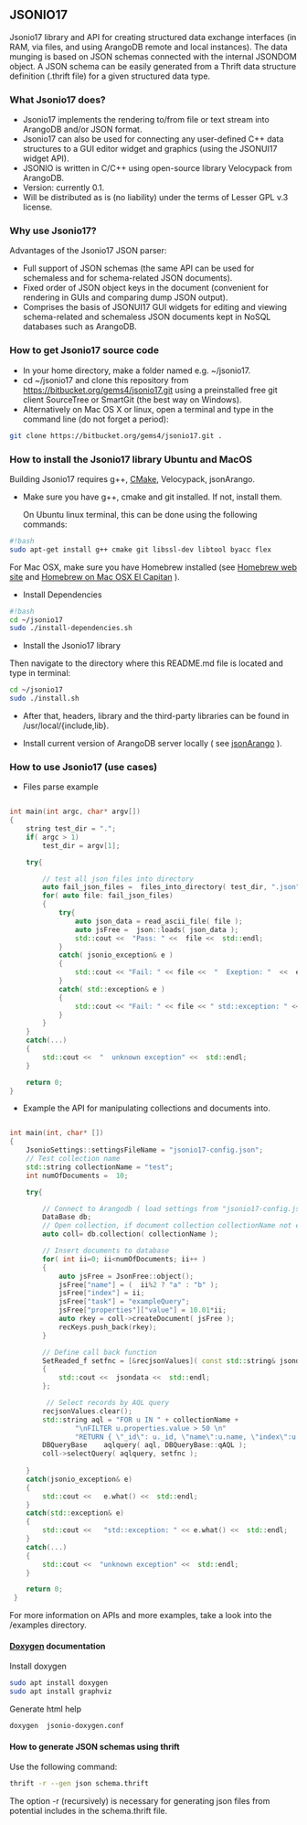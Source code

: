 ## JSONIO17 


Jsonio17 library and API for creating structured data exchange interfaces (in RAM, via files, and using ArangoDB remote and local instances). 
The data munging is based on JSON schemas connected with the internal JSONDOM object. A JSON schema can be easily generated from a Thrift data structure definition (.thrift file) for a given structured data type.


### What Jsonio17 does? 


* Jsonio17 implements the rendering to/from file or text stream into ArangoDB and/or JSON format. 
* Jsonio17 can also be used for connecting any user-defined C++ data structures to a GUI editor widget and graphics (using the JSONUI17 widget API).
* JSONIO is written in C/C++ using open-source library Velocypack from ArangoDB.
* Version: currently 0.1.
* Will be distributed as is (no liability) under the terms of Lesser GPL v.3 license. 

### Why use Jsonio17? 

Advantages of the Jsonio17 JSON parser:

* Full support of JSON schemas (the same API can be used for schemaless and for schema-related JSON documents).
* Fixed order of JSON object keys in the document (convenient for rendering in GUIs and comparing dump JSON output).
* Comprises the basis of JSONUI17 GUI widgets for editing and viewing schema-related and schemaless JSON documents kept in NoSQL databases such as ArangoDB.


### How to get Jsonio17 source code

* In your home directory, make a folder named e.g. ~/jsonio17.
* cd ~/jsonio17 and clone this repository from https://bitbucket.org/gems4/jsonio17.git  using a preinstalled free git client SourceTree or SmartGit (the best way on Windows). 
* Alternatively on Mac OS X or linux, open a terminal and type in the command line (do not forget a period):

```sh
git clone https://bitbucket.org/gems4/jsonio17.git . 

```

### How to install the Jsonio17 library  Ubuntu and MacOS

 Building Jsonio17 requires g++, [CMake](http://www.cmake.org/), Velocypack, jsonArango.

* Make sure you have g++, cmake and git installed. If not, install them. 

  On Ubuntu linux terminal, this can be done using the following commands:

```sh
#!bash
sudo apt-get install g++ cmake git libssl-dev libtool byacc flex
```

  For Mac OSX, make sure you have Homebrew installed (see [Homebrew web site](http://brew.sh) and [Homebrew on Mac OSX El Capitan](http://digitizor.com/install-homebrew-osx-el-capitan/) ).


* Install Dependencies

```sh
#!bash
cd ~/jsonio17
sudo ./install-dependencies.sh
```

* Install the Jsonio17 library

Then navigate to the directory where this README.md file is located and type in terminal:

```sh
cd ~/jsonio17
sudo ./install.sh
```

* After that, headers, library  and the third-party libraries can be found in /usr/local/{include,lib}. 

* Install current version of ArangoDB server locally ( see [jsonArango](https://bitbucket.org/gems4/jsonarango/src/master/) ).


### How to use Jsonio17 (use cases) 

* Files parse example

```c++

int main(int argc, char* argv[])
{
    string test_dir = ".";
    if( argc > 1)
        test_dir = argv[1];

    try{

        // test all json files into directory
        auto fail_json_files =  files_into_directory( test_dir, ".json" );
        for( auto file: fail_json_files)
        {
            try{
                auto json_data = read_ascii_file( file );
                auto jsFree =  json::loads( json_data );
                std::cout <<  "Pass: " <<  file <<  std::endl;
            }
            catch( jsonio_exception& e )
            {
                std::cout << "Fail: " << file <<  "  Exeption: "  <<  e.what() <<  std::endl;
            }
            catch( std::exception& e )
            {
                std::cout << "Fail: " << file << " std::exception: " << e.what() <<  std::endl;
            }
        }
    }
    catch(...)
    {
        std::cout <<  "  unknown exception" <<  std::endl;
    }

    return 0;
}

```

* Example the API for manipulating collections and documents into.

```c++ 

int main(int, char* [])
{
    JsonioSettings::settingsFileName = "jsonio17-config.json";
    // Test collection name
    std::string collectionName = "test";
    int numOfDocuments =  10;

    try{

        // Connect to Arangodb ( load settings from "jsonio17-config.json" config file )
        DataBase db;
        // Open collection, if document collection collectionName not exist it would be created
        auto coll= db.collection( collectionName );

        // Insert documents to database
        for( int ii=0; ii<numOfDocuments; ii++ )
        {
            auto jsFree = JsonFree::object();
            jsFree["name"] = (  ii%2 ? "a" : "b" );
            jsFree["index"] = ii;
            jsFree["task"] = "exampleQuery";
            jsFree["properties"]["value"] = 10.01*ii;
            auto rkey = coll->createDocument( jsFree );
            recKeys.push_back(rkey);
        }

        // Define call back function
        SetReaded_f setfnc = [&recjsonValues]( const std::string& jsondata )
        {
            std::cout <<  jsondata <<  std::endl;
        };

         // Select records by AQL query
        recjsonValues.clear();
        std::string aql = "FOR u IN " + collectionName +
                "\nFILTER u.properties.value > 50 \n"
                "RETURN { \"_id\": u._id, \"name\":u.name, \"index\":u.index }";
        DBQueryBase    aqlquery( aql, DBQueryBase::qAQL );
        coll->selectQuery( aqlquery, setfnc );
 
    }
    catch(jsonio_exception& e)
    {
        std::cout <<   e.what() <<  std::endl;
    }
    catch(std::exception& e)
    {
        std::cout <<   "std::exception: " << e.what() <<  std::endl;
    }
    catch(...)
    {
        std::cout <<  "unknown exception" <<  std::endl;
    }

    return 0;
 }

```

For more information on APIs and more examples, take a look into the /examples directory.

#### [Doxygen](http://www.stack.nl/~dimitri/doxygen/index.html) documentation

Install doxygen

```sh
sudo apt install doxygen
sudo apt install graphviz
```

Generate html help

```sh
doxygen  jsonio-doxygen.conf
```

#### How to generate JSON schemas using thrift

Use the following command:

```sh
thrift -r --gen json schema.thrift
```

The option -r (recursively) is necessary for generating json files from potential includes in the schema.thrift file. 


